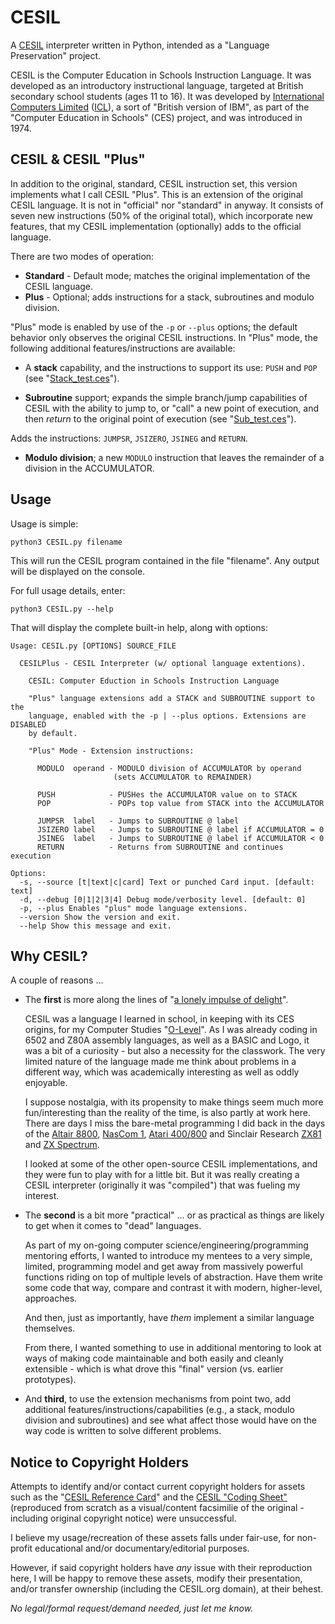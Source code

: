 # CESIL

A [CESIL](https://en.wikipedia.org/wiki/CESIL) interpreter written in Python, intended as a "Language Preservation" project.

CESIL is the Computer Education in Schools Instruction Language.  It was developed as an introductory instructional language, targeted at British secondary school students (ages 11 to 16).  It was developed by [International Computers Limited](https://en.wikipedia.org/wiki/International_Computers_Limited) ([ICL](https://en.wikipedia.org/wiki/International_Computers_Limited)), a sort of "British version of IBM", as part of the "Computer Education in Schools" (CES) project, and was introduced in 1974.

## CESIL & CESIL "Plus"

In addition to the original, standard, CESIL instruction set, this version implements what I call CESIL "Plus".  This is an extension of the original CESIL language.  It is not in "official" nor "standard" in anyway.  It consists of seven new instructions (50% of the original total), which incorporate new features, that my CESIL implementation (optionally) adds to the official language.

There are two modes of operation:

-   **Standard**  - Default mode; matches the original implementation of the CESIL language.
-   **Plus**  - Optional; adds instructions for a stack, subroutines and modulo division.

"Plus" mode is enabled by use of the `-p` or `--plus` options; the default behavior only observes the original CESIL instructions.  In "Plus" mode, the following additional features/instructions are available:

- A **stack** capability, and the instructions to support its use: `PUSH` and `POP` (see "[Stack_test.ces](https://github.com/idunmore/CESIL/blob/master/examples/Stack_test.ces)").

 - **Subroutine** support; expands the simple branch/jump capabilities of CESIL with the ability to jump to, or "call" a new point of execution, and then *return* to the original point of execution (see "[Sub_test.ces](https://github.com/idunmore/CESIL/blob/master/examples/Sub_test.ces)").

  Adds the instructions: `JUMPSR`, `JSIZERO`, `JSINEG` and `RETURN`.

 - **Modulo division**; a new `MODULO` instruction that leaves the remainder of a division in the ACCUMULATOR.
## Usage

Usage is simple:

    python3 CESIL.py filename

This will run the CESIL program contained in the file "filename".  Any output will be displayed on the console.

For full usage details, enter:

    python3 CESIL.py --help

That will display the complete built-in help, along with options:


    Usage: CESIL.py [OPTIONS] SOURCE_FILE
      
      CESILPlus - CESIL Interpreter (w/ optional language extentions).
    
        CESIL: Computer Eduction in Schools Instruction Language
    
        "Plus" language extensions add a STACK and SUBROUTINE support to the    
        language, enabled with the -p | --plus options. Extensions are DISABLED    
        by default.
    
        "Plus" Mode - Extension instructions:
    
	      MODULO  operand - MODULO division of ACCUMULATOR by operand    
	                       (sets ACCUMULATOR to REMAINDER)
    
	      PUSH            - PUSHes the ACCUMULATOR value on to STACK    
	      POP             - POPs top value from STACK into the ACCUMULATOR
    
	      JUMPSR  label   - Jumps to SUBROUTINE @ label    
	      JSIZERO label   - Jumps to SUBROUTINE @ label if ACCUMULATOR = 0    
	      JSINEG  label   - Jumps to SUBROUTINE @ label if ACCUMULATOR < 0    
	      RETURN          - Returns from SUBROUTINE and continues execution
    
    Options:    
      -s, --source [t|text|c|card] Text or punched Card input. [default: text]    
      -d, --debug [0|1|2|3|4] Debug mode/verbosity level. [default: 0]    
      -p, --plus Enables "plus" mode language extensions.    
      --version Show the version and exit.    
      --help Show this message and exit.
      
## Why CESIL?

A couple of reasons ...

* The **first** is more along the lines of "[a lonely impulse of delight](https://www.poetryfoundation.org/poems/57311/an-irish-airman-foresees-his-death)".

  CESIL was a language I learned in school, in keeping with its CES origins, for my Computer Studies "[O-Level](https://en.wikipedia.org/wiki/GCE_Ordinary_Level)".  As I was already coding in 6502 and Z80A assembly languages, as well as a BASIC and Logo, it was a bit of a curiosity - but also a necessity for the classwork.  The very limited nature of the language made me think about problems in a different way, which was academically interesting as well as oddly enjoyable.

  I suppose nostalgia, with its propensity to make things seem much more fun/interesting than the reality of the time, is also partly at work here.  There are days I miss the bare-metal programming I did back in the days of the [Altair 8800](https://en.wikipedia.org/wiki/Altair_8800), [NasCom 1](https://en.wikipedia.org/wiki/Nascom), [Atari 400/800](https://en.wikipedia.org/wiki/Atari_8-bit_family) and Sinclair Research [ZX81](https://en.wikipedia.org/wiki/ZX81) and [ZX Spectrum](https://en.wikipedia.org/wiki/ZX_Spectrum).

  I looked at some of the other open-source CESIL implementations, and they were fun to play with for a little bit.  But it was really creating a CESIL interpreter (originally it was "compiled") that was fueling my interest.

* The **second** is a bit more "practical" ... or as practical as things are likely to get when it comes to "dead" languages.

  As part of my on-going computer science/engineering/programming mentoring efforts, I wanted to introduce my mentees to a very simple, limited, programming model and get away from massively powerful functions riding on top of multiple levels of abstraction.  Have them write some code that way, compare and contrast it with modern, higher-level, approaches.

  And then, just as importantly, have *them* implement a similar language themselves.

  From there, I wanted something to use in additional mentoring to look at ways of making code maintainable and both easily and cleanly extensible - which is what drove this "final" version (vs. earlier prototypes).  

* And **third**,  to use the extension mechanisms from point two, add additional features/instructions/capabilities (e.g., a stack, modulo division and subroutines) and see what affect those would have on the way code is written to solve different problems.


## Notice to Copyright Holders
Attempts to identify and/or contact current copyright holders for assets such as the "[CESIL Reference Card](https://github.com/idunmore/CESIL/blob/master/doc/CESIL%20Reference%20Card.pdf)" and the [CESIL "Coding Sheet"](https://github.com/idunmore/CESIL/blob/master/doc/CESIL%20Coding%20Sheet%20%28Facsimilie%29.pdf) (reproduced from scratch as a visual/content facsimilie of the original - including original copyright notice) were unsuccessful.

I believe my usage/recreation of these assets falls under fair-use, for non-profit educational and/or documentary/editorial purposes.

However, if said copyright holders have *any* issue with their reproduction here, I will be happy to remove these assets, modify their presentation, and/or transfer ownership (including the CESIL.org domain), at their behest.

*No legal/formal request/demand needed, just let me know.*  
